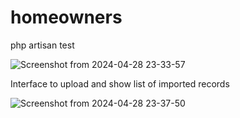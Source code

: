 # homeowners


php artisan test

![Screenshot from 2024-04-28 23-33-57](https://github.com/osaprog/homeowners/assets/7841525/9ca9522c-e07b-4c85-9b20-f5a46392e79c)



Interface to upload and show list of imported records

![Screenshot from 2024-04-28 23-37-50](https://github.com/osaprog/homeowners/assets/7841525/297c84b8-1c00-407c-a948-8de0d401a3df)
